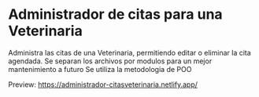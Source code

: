 # Administrador de citas para una Veterinaria

Administra las citas de una Veterinaria, permitiendo editar o eliminar la cita agendada.
Se separan los archivos por modulos para un mejor mantenimiento a futuro
Se utiliza la metodologia de POO

Preview: https://administrador-citasveterinaria.netlify.app/
